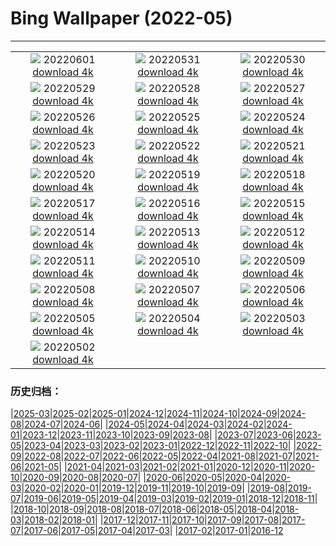 # Bing Wallpaper (2022-05)
**************
| | | |
| :----: | :----: | :----: |
| ![](https://www.bing.com/th?id=OHR.ParrotDay_EN-US9824481217_1920x1080.jpg) 20220601 [download 4k](https://www.bing.com/th?id=OHR.ParrotDay_EN-US9824481217_UHD.jpg) | ![](https://www.bing.com/th?id=OHR.WW2Lincoln_EN-US6306243521_1920x1080.jpg) 20220531 [download 4k](https://www.bing.com/th?id=OHR.WW2Lincoln_EN-US6306243521_UHD.jpg) | ![](https://www.bing.com/th?id=OHR.HyaliteCreek_EN-US9700334811_1920x1080.jpg) 20220530 [download 4k](https://www.bing.com/th?id=OHR.HyaliteCreek_EN-US9700334811_UHD.jpg) |
| ![](https://www.bing.com/th?id=OHR.PurnululuNP_EN-US9646771554_1920x1080.jpg) 20220529 [download 4k](https://www.bing.com/th?id=OHR.PurnululuNP_EN-US9646771554_UHD.jpg) | ![](https://www.bing.com/th?id=OHR.MarinHeadlands_EN-US9564309974_1920x1080.jpg) 20220528 [download 4k](https://www.bing.com/th?id=OHR.MarinHeadlands_EN-US9564309974_UHD.jpg) | ![](https://www.bing.com/th?id=OHR.Monteverde_EN-US9503031199_1920x1080.jpg) 20220527 [download 4k](https://www.bing.com/th?id=OHR.Monteverde_EN-US9503031199_UHD.jpg) |
| ![](https://www.bing.com/th?id=OHR.Alhambra_EN-US9442124079_1920x1080.jpg) 20220526 [download 4k](https://www.bing.com/th?id=OHR.Alhambra_EN-US9442124079_UHD.jpg) | ![](https://www.bing.com/th?id=OHR.KornatiNP_EN-US0453245326_1920x1080.jpg) 20220525 [download 4k](https://www.bing.com/th?id=OHR.KornatiNP_EN-US0453245326_UHD.jpg) | ![](https://www.bing.com/th?id=OHR.RedBellied_EN-US7363239921_1920x1080.jpg) 20220524 [download 4k](https://www.bing.com/th?id=OHR.RedBellied_EN-US7363239921_UHD.jpg) |
| ![](https://www.bing.com/th?id=OHR.ZebraEgret_EN-US9268536963_1920x1080.jpg) 20220523 [download 4k](https://www.bing.com/th?id=OHR.ZebraEgret_EN-US9268536963_UHD.jpg) | ![](https://www.bing.com/th?id=OHR.AlbionFalls_EN-US5365811607_1920x1080.jpg) 20220522 [download 4k](https://www.bing.com/th?id=OHR.AlbionFalls_EN-US5365811607_UHD.jpg) | ![](https://www.bing.com/th?id=OHR.ApisMellifera_EN-US1549924485_1920x1080.jpg) 20220521 [download 4k](https://www.bing.com/th?id=OHR.ApisMellifera_EN-US1549924485_UHD.jpg) |
| ![](https://www.bing.com/th?id=OHR.GlassBridge_EN-US6168516510_1920x1080.jpg) 20220520 [download 4k](https://www.bing.com/th?id=OHR.GlassBridge_EN-US6168516510_UHD.jpg) | ![](https://www.bing.com/th?id=OHR.KansasPrairiefire_EN-US6008489579_1920x1080.jpg) 20220519 [download 4k](https://www.bing.com/th?id=OHR.KansasPrairiefire_EN-US6008489579_UHD.jpg) | ![](https://www.bing.com/th?id=OHR.SaltPondsMaras_EN-US5922073798_1920x1080.jpg) 20220518 [download 4k](https://www.bing.com/th?id=OHR.SaltPondsMaras_EN-US5922073798_UHD.jpg) |
| ![](https://www.bing.com/th?id=OHR.PawneeOwls_EN-US5086668928_1920x1080.jpg) 20220517 [download 4k](https://www.bing.com/th?id=OHR.PawneeOwls_EN-US5086668928_UHD.jpg) | ![](https://www.bing.com/th?id=OHR.BerninaBloodMoon_EN-US5538561384_1920x1080.jpg) 20220516 [download 4k](https://www.bing.com/th?id=OHR.BerninaBloodMoon_EN-US5538561384_UHD.jpg) | ![](https://www.bing.com/th?id=OHR.WindmillDay_EN-US5180406924_1920x1080.jpg) 20220515 [download 4k](https://www.bing.com/th?id=OHR.WindmillDay_EN-US5180406924_UHD.jpg) |
| ![](https://www.bing.com/th?id=OHR.MaasaiGiraffe_EN-US4914727610_1920x1080.jpg) 20220514 [download 4k](https://www.bing.com/th?id=OHR.MaasaiGiraffe_EN-US4914727610_UHD.jpg) | ![](https://www.bing.com/th?id=OHR.RedCross_EN-US5698722803_1920x1080.jpg) 20220513 [download 4k](https://www.bing.com/th?id=OHR.RedCross_EN-US5698722803_UHD.jpg) | ![](https://www.bing.com/th?id=OHR.OiaVillage_EN-US5240840248_1920x1080.jpg) 20220512 [download 4k](https://www.bing.com/th?id=OHR.OiaVillage_EN-US5240840248_UHD.jpg) |
| ![](https://www.bing.com/th?id=OHR.GiffordPinchot_EN-US4980175686_1920x1080.jpg) 20220511 [download 4k](https://www.bing.com/th?id=OHR.GiffordPinchot_EN-US4980175686_UHD.jpg) | ![](https://www.bing.com/th?id=OHR.GoremeNationalPark_EN-US4875441908_1920x1080.jpg) 20220510 [download 4k](https://www.bing.com/th?id=OHR.GoremeNationalPark_EN-US4875441908_UHD.jpg) | ![](https://www.bing.com/th?id=OHR.MomJoey_EN-US7006938352_1920x1080.jpg) 20220509 [download 4k](https://www.bing.com/th?id=OHR.MomJoey_EN-US7006938352_UHD.jpg) |
| ![](https://www.bing.com/th?id=OHR.SwedishAntenna_EN-US4697496933_1920x1080.jpg) 20220508 [download 4k](https://www.bing.com/th?id=OHR.SwedishAntenna_EN-US4697496933_UHD.jpg) | ![](https://www.bing.com/th?id=OHR.HertfordshireBluebells_EN-US4578338154_1920x1080.jpg) 20220507 [download 4k](https://www.bing.com/th?id=OHR.HertfordshireBluebells_EN-US4578338154_UHD.jpg) | ![](https://www.bing.com/th?id=OHR.JaliscoAgave_EN-US2800710188_1920x1080.jpg) 20220506 [download 4k](https://www.bing.com/th?id=OHR.JaliscoAgave_EN-US2800710188_UHD.jpg) |
| ![](https://www.bing.com/th?id=OHR.WadiRum_EN-US2725530460_1920x1080.jpg) 20220505 [download 4k](https://www.bing.com/th?id=OHR.WadiRum_EN-US2725530460_UHD.jpg) | ![](https://www.bing.com/th?id=OHR.DuckHen_EN-US2672519159_1920x1080.jpg) 20220504 [download 4k](https://www.bing.com/th?id=OHR.DuckHen_EN-US2672519159_UHD.jpg) | ![](https://www.bing.com/th?id=OHR.TravertineTurkey_EN-US2604407895_1920x1080.jpg) 20220503 [download 4k](https://www.bing.com/th?id=OHR.TravertineTurkey_EN-US2604407895_UHD.jpg) |
| ![](https://www.bing.com/th?id=OHR.LeiDay_EN-US2557797109_1920x1080.jpg) 20220502 [download 4k](https://www.bing.com/th?id=OHR.LeiDay_EN-US2557797109_UHD.jpg) |  |  |

### 历史归档：

|[2025-03](/2025-03/2025-03.md)|[2025-02](/2025-02/2025-02.md)|[2025-01](/2025-01/2025-01.md)|[2024-12](/2024-12/2024-12.md)|[2024-11](/2024-11/2024-11.md)|[2024-10](/2024-10/2024-10.md)|[2024-09](/2024-09/2024-09.md)|[2024-08](/2024-08/2024-08.md)|[2024-07](/2024-07/2024-07.md)|[2024-06](/2024-06/2024-06.md)|
|[2024-05](/2024-05/2024-05.md)|[2024-04](/2024-04/2024-04.md)|[2024-03](/2024-03/2024-03.md)|[2024-02](/2024-02/2024-02.md)|[2024-01](/2024-01/2024-01.md)|[2023-12](/2023-12/2023-12.md)|[2023-11](/2023-11/2023-11.md)|[2023-10](/2023-10/2023-10.md)|[2023-09](/2023-09/2023-09.md)|[2023-08](/2023-08/2023-08.md)|
|[2023-07](/2023-07/2023-07.md)|[2023-06](/2023-06/2023-06.md)|[2023-05](/2023-05/2023-05.md)|[2023-04](/2023-04/2023-04.md)|[2023-03](/2023-03/2023-03.md)|[2023-02](/2023-02/2023-02.md)|[2023-01](/2023-01/2023-01.md)|[2022-12](/2022-12/2022-12.md)|[2022-11](/2022-11/2022-11.md)|[2022-10](/2022-10/2022-10.md)|
|[2022-09](/2022-09/2022-09.md)|[2022-08](/2022-08/2022-08.md)|[2022-07](/2022-07/2022-07.md)|[2022-06](/2022-06/2022-06.md)|[2022-05](/2022-05/2022-05.md)|[2022-04](/2022-04/2022-04.md)|[2021-08](/2021-08/2021-08.md)|[2021-07](/2021-07/2021-07.md)|[2021-06](/2021-06/2021-06.md)|[2021-05](/2021-05/2021-05.md)|
|[2021-04](/2021-04/2021-04.md)|[2021-03](/2021-03/2021-03.md)|[2021-02](/2021-02/2021-02.md)|[2021-01](/2021-01/2021-01.md)|[2020-12](/2020-12/2020-12.md)|[2020-11](/2020-11/2020-11.md)|[2020-10](/2020-10/2020-10.md)|[2020-09](/2020-09/2020-09.md)|[2020-08](/2020-08/2020-08.md)|[2020-07](/2020-07/2020-07.md)|
|[2020-06](/2020-06/2020-06.md)|[2020-05](/2020-05/2020-05.md)|[2020-04](/2020-04/2020-04.md)|[2020-03](/2020-03/2020-03.md)|[2020-02](/2020-02/2020-02.md)|[2020-01](/2020-01/2020-01.md)|[2019-12](/2019-12/2019-12.md)|[2019-11](/2019-11/2019-11.md)|[2019-10](/2019-10/2019-10.md)|[2019-09](/2019-09/2019-09.md)|
|[2019-08](/2019-08/2019-08.md)|[2019-07](/2019-07/2019-07.md)|[2019-06](/2019-06/2019-06.md)|[2019-05](/2019-05/2019-05.md)|[2019-04](/2019-04/2019-04.md)|[2019-03](/2019-03/2019-03.md)|[2019-02](/2019-02/2019-02.md)|[2019-01](/2019-01/2019-01.md)|[2018-12](/2018-12/2018-12.md)|[2018-11](/2018-11/2018-11.md)|
|[2018-10](/2018-10/2018-10.md)|[2018-09](/2018-09/2018-09.md)|[2018-08](/2018-08/2018-08.md)|[2018-07](/2018-07/2018-07.md)|[2018-06](/2018-06/2018-06.md)|[2018-05](/2018-05/2018-05.md)|[2018-04](/2018-04/2018-04.md)|[2018-03](/2018-03/2018-03.md)|[2018-02](/2018-02/2018-02.md)|[2018-01](/2018-01/2018-01.md)|
|[2017-12](/2017-12/2017-12.md)|[2017-11](/2017-11/2017-11.md)|[2017-10](/2017-10/2017-10.md)|[2017-09](/2017-09/2017-09.md)|[2017-08](/2017-08/2017-08.md)|[2017-07](/2017-07/2017-07.md)|[2017-06](/2017-06/2017-06.md)|[2017-05](/2017-05/2017-05.md)|[2017-04](/2017-04/2017-04.md)|[2017-03](/2017-03/2017-03.md)|
|[2017-02](/2017-02/2017-02.md)|[2017-01](/2017-01/2017-01.md)|[2016-12](/2016-12/2016-12.md)